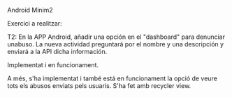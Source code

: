 Android Mínim2

Exercici a realitzar:

T2: En la APP Android, añadir una opción en el "dashboard" para denunciar unabuso. La nueva actividad preguntará por el nombre
y una descripción y enviará a la API dicha información.

Implementat i en funcionament.

A més, s'ha implementat i també está en funcionament la opció de veure tots els abusos enviats pels usuaris. S'ha fet amb 
recycler view.
